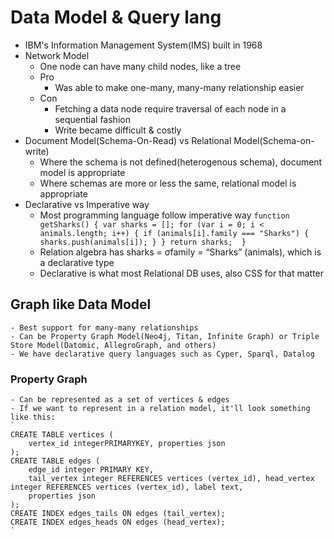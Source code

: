 # Data Model & Query lang

- IBM's Information Management System(IMS) built in 1968
- Network Model
    - One node can have many child nodes, like a tree
    - Pro
        - Was able to make one-many, many-many relationship easier
    - Con
        - Fetching a data node require traversal of each node in a sequential fashion
        - Write became difficult & costly
- Document Model(Schema-On-Read) vs Relational Model(Schema-on-write)
    - Where the schema is not defined(heterogenous schema), document model is appropriate
    - Where schemas are more or less the same, relational model is appropriate
- Declarative vs Imperative way
    - Most programming language follow imperative way
    `
        function getSharks() { var sharks = [];
            for (var i = 0; i < animals.length; i++) { if (animals[i].family === "Sharks") {
                sharks.push(animals[i]); }
            }
            return sharks; 
        }
    `
    - Relation algebra has sharks = σfamily = “Sharks” (animals), which is a declarative type
    - Declarative is what most Relational DB uses, also CSS for that matter

## Graph like Data Model

    - Best support for many-many relationships 
    - Can be Property Graph Model(Neo4j, Titan, Infinite Graph) or Triple Store Model(Datomic, AllegroGraph, and others)
    - We have declarative query languages such as Cyper, Sparql, Datalog 

### Property Graph

    - Can be represented as a set of vertices & edges
    - If we want to represent in a relation model, it'll look something like this:
    `
    CREATE TABLE vertices (
        vertex_id integerPRIMARYKEY, properties json
    );
    CREATE TABLE edges (
        edge_id integer PRIMARY KEY,
        tail_vertex integer REFERENCES vertices (vertex_id), head_vertex integer REFERENCES vertices (vertex_id), label text,
        properties json
    );
    CREATE INDEX edges_tails ON edges (tail_vertex);
    CREATE INDEX edges_heads ON edges (head_vertex);
    `
    

